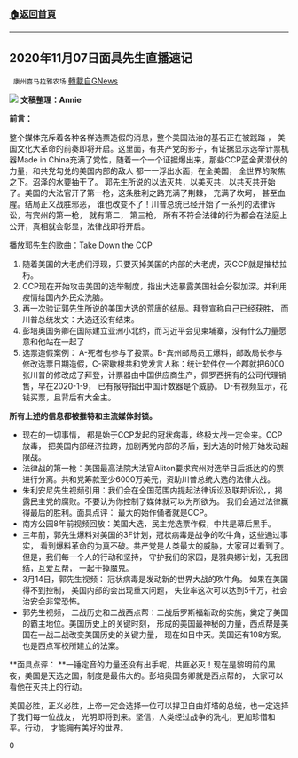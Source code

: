 ###  [:house:返回首頁](https://github.com/ourhimalayas/txt)
---

## 2020年11月07日面具先生直播速记
` 康州喜马拉雅农场` [轉載自GNews](https://gnews.org/zh-hans/534388/)

![]()![](https://gnews-media-offload.s3.amazonaws.com/wp-content/uploads/2020/11/07014809/%E5%9B%BE%E7%89%871-9.png)
**文稿整理：Annie**

**前言：**

整个媒体充斥着各种各样选票造假的消息，整个美国法治的基石正在被践踏 ， 美国文化大革命的前奏即将开启。这里面，有共产党的影子，有证据显示选举计票机器Made in China充满了党性，随着一个一个证据爆出来，那些CCP蓝金黄潜伏的力量，和共党勾兑的美国内部的敌人 都一一浮出水面，在全美国， 全世界的聚焦之下。沼泽的水要抽干了。 郭先生所说的以法灭共，以美灭共，以共灭共开始了。美国的大法官开了第一枪，这条胜利之路充满了荆棘， 充满了坎坷， 甚至血腥。结局正义战胜邪恶， 谁也改变不了！川普总统已经开始了一系列的法律诉讼，有宾州的第一枪， 就有第二， 第三枪， 所有不符合法律的行为都会在法庭上公开，真相就会彰显，法律战即将开启。

播放郭先生的歌曲：Take Down the CCP

1. 随着美国的大老虎们浮现，只要灭掉美国的内部的大老虎，灭CCP就是摧枯拉朽。
2. CCP现在开始攻击美国的选举制度，指出大选暴露美国社会分裂加深。并利用疫情给国内外民众洗脑。
3. 再一次验证郭先生所说的美国大选的荒唐的结局。拜登宣称自己已经获胜， 而川普总统发文：大选还没有结束。
4. 彭培奥国务卿在国际建立亚洲小北约，而习近平会见柬埔寨，没有什么力量愿意和他站在一起了
5. 选票造假案例： A-死者也参与了投票。B-宾州邮局员工爆料，邮政局长参与修改选票日期造假，C-密歇根共和党发言人称：统计软件仅一个郡就把6000张川普的修改成了拜登，计票器由中国供应商生产，佩罗西拥有的公司代理销售，早在2020-1-9， 已有报导指出中国计数器是个威胁。 D-有视频显示，花钱买票，且背后有大金主。


**所有上述的信息都被推特和主流媒体封锁。**

- 现在的一切事情， 都是始于CCP发起的冠状病毒，终极大战一定会来。CCP放毒， 把美国内部经济拉跨，加剧两党内部的矛盾，到大选的时候开始发动超限战。
- 法律战的第一枪：美国最高法院大法官Aliton要求宾州对选举日后抵达的的票进行分离。共和党筹款至少6000万美元，资助川普总统大选的法律大战。
- 朱利安尼先生视频引用：我们会在全国范围内提起法律诉讼及联邦诉讼，，揭露民主党的腐败。不要认为你控制了媒体就可以为所欲为。 我们会通过法律赢得最后的胜利。面具点评： 最大的始作俑者就是CCP。
- 南方公园8年前视频回放：美国大选，民主党选票作假，中共是幕后黑手。
- 三年前，郭先生爆料对美国的3F计划，冠状病毒是战争的吹牛角，这些通过事实， 看到爆料革命的为真不破。共产党是人类最大的威胁，大家可以看到了。但是，我们每一个人的行动和坚持， 守护我们的家园，是雅典娜计划，无我团结，互爱互帮， 一起干掉魔鬼。
- 3月14日，郭先生视频： 冠状病毒是发动新的世界大战的吹牛角。 如果在美国得不到控制， 美国内部的会出现重大问题， 失业率这次可以达到5千万，社会治安会非常恐怖。
- 郭先生视频， 二战历史和二战西点帮：二战后罗斯福新政的实施，奠定了美国的霸主地位。美国历史上的关键时刻， 形成的美国最神秘的力量，西点帮是美国在一战二战改变美国历史的关键力量， 现在如日中天。美国还有108方案。也是西点军校所建立的法案。


**面具点评： **一锤定音的力量还没有出手呢，共匪必灭！现在是黎明前的黑夜，美国是天选之国，制度是最伟大的。彭培奥国务卿就是西点帮的， 大家可以看他在灭共上的行动。

美国必胜，正义必胜，上帝一定会选择一位可以捍卫自由灯塔的总统，也一定选择了我们每一位战友， 光明即将到来。坚信，人类经过战争的洗礼，更加珍惜和平。行动， 才能拥有美好的世界。

0
